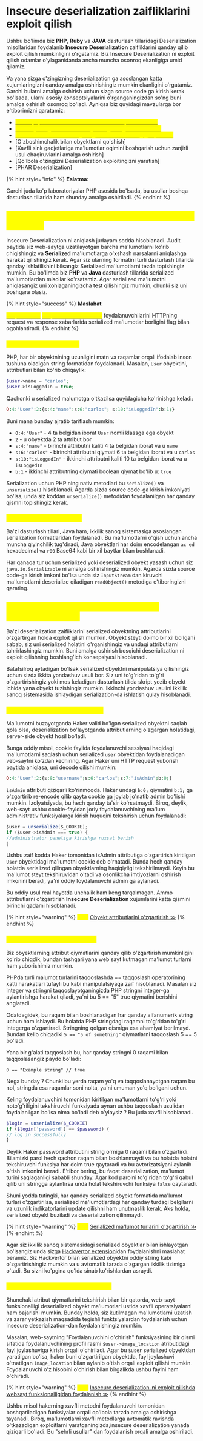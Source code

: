 # Insecure deserialization zaifliklarini exploit qilish

Ushbu bo'limda biz **PHP**, **Ruby** va **JAVA** dasturlash tillaridagi Deserialization misollaridan foydalanib **Insecure Deserialization** zaifliklarini qanday qilib exploit qilish mumkinligini o'rgatamiz. Biz Insecure Deserialization ni exploit qilish odamlar o'ylaganidanda ancha muncha osonroq ekanligiga umid qilamiz.

Va yana sizga o'zingizning deserialization ga asoslangan katta xujumlaringizni qanday amalga oshirishingiz mumkin ekanligini o'rgatamiz. Garchi bularni amalga oshirish uchun sizga source code ga kirish kerak bo'lsada, ularni asosiy konseptsiyalarini o'rganganingizdan so'ng buni amalga oshirish osonroq bo'ladi. Ayniqsa biz quyidagi mavzularga bor e'tiborimizni qaratamiz:


* [<mark style="color:yellow;">Qanday qilib Insecure Deserialization ni aniqlash mumkin</mark>](insecure-deserialization-zaifliklarini-exploit-qilish.md#qanday-qilib-insecure-deserialization-ni-aniqlash-mumkin)<mark style="color:yellow;"></mark>
* [<mark style="color:yellow">Web sayt kutgan serialized obyektlarga o'zgartirish kiritish</mark>](insecure-deserialization-zaifliklarini-exploit-qilish.md#web-sayt-kutgan-serialized-obyektlarga-ozgartirish-kiritish)
* [<mark style="color:yellow">Zararli ma'lumotni web saytning xavfli funksionalligiga qo'shish</mark>](insecure-deserialization-zaifliklarini-exploit-qilish.md#websayt-funksionalligi-ozgartirish)
* [O'zboshimchalik bilan obyektlarni qo'shish]
* [Xavfli sink gadjetlariga ma'lumotlar oqimini boshqarish uchun zanjirli usul chaqiruvlarini amalga oshirish]
* [Qo'lbola o'zingizni Deserialization exploitingizni yaratish]
* [PHAR Deserialization]

{% hint style="info" %}
**Eslatma:**

Garchi juda ko'p laboratoriyalar PHP asosida bo'lsada, bu usullar boshqa dasturlash tillarida ham shunday amalga oshiriladi.
{% endhint %}

## <mark style="color:yellow;">Qanday qilib Insecure Deserialization ni aniqlash mumkin ?</mark> <a href="#qanday-qilib-insecure-deserialization-ni-aniqlash-mumkin" id="qanday-qilib-insecure-deserialization-ni-aniqlash-mumkin"></a>

Insecure Deserialization ni aniqlash judayam sodda hisoblanadi. Audit paytida siz web-saytga uzatilayotgan barcha ma'lumotlarni ko'rib chiqishingiz va **Serialized** ma'lumotlarga o'xshash narsalarni aniqlashga harakat qilishingiz kerak. Agar siz ularning formatini turli dasturlash tillarida qanday ishlatilishini bilsangiz Serialized ma'lumotlarni tezda topishingiz mumkin. Bu bo'limda biz **PHP** va **Java** dasturlash tillarida serialized ma'lumotlardan misollar ko'rsatamiz. Agar serialized ma'lumotni aniqlasangiz uni xohlaganingizcha test qilishingiz mumkin, chunki siz uni boshqara olasiz.

{% hint style="success" %}
**Maslahat**

[<mark style="color:yellow;">Burp Scanner</mark>](https://portswigger.net/burp/vulnerability-scanner) [<mark style="color:yellow;">Burp Suite Proffessional</mark>](https://portswigger.net/burp/pro) foydalanuvchilarini HTTPning request va response xabarlarida serialized ma'lumotlar borligini flag bilan ogohlantiradi.
{% endhint %}

### <mark style="color:yellow;">PHP serialization format</mark> <a href="#php-serialization-format" id="php-serialization-format"></a>

PHP, har bir obyektnining uzunligini matn va raqamlar orqali ifodalab inson tushuna oladigan string formatidan foydalanadi. Masalan, `User` obyektini, attributlari bilan ko'rib chiqaylik:

```php
$user->name = "carlos";
$user->isLoggedIn = true;
```

Qachonki u serialized malumotga o'tkazilsa quyidagicha ko'rinishga keladi:

```php
O:4:"User":2:{s:4:"name":s:6:"carlos"; s:10:"isLoggedIn":b:1;}
```

Buni mana bunday ajratib tariflash mumkin:

* `O:4:"User"` - 4 ta belgidan iborat `User` nomli klassga ega obyekt
* `2` - u obyektda 2 ta attribut bor
* `s:4:"name"` - birinchi attributni kaliti 4 ta belgidan iborat va u `name`
* `s:6:"carlos"` - birinchi attributni qiymati 6 ta belgidan iborat va u `carlos`
* `s:10:"isLoggedIn"` - ikkinchi attributni kaliti 10 ta belgidan iborat va u `isLoggedIn`
* `b:1` - ikkinchi attributning qiymati boolean qiymat bo'lib u: `true`

Serialization uchun PHP ning nativ metodlari bu `serialize()` va `unserialize()` hisoblanadi. Agarda sizda source code-ga kirish imkoniyati bo'lsa, unda siz koddan `unserialize()` metodidan foydalanilgan har qanday qismni topishingiz kerak.

### <mark style="color:yellow;">Java Serialization format</mark> <a href="#java-serialization-format" id="java-serialization-format"></a>

Ba'zi dasturlash tillari, Java ham, ikkilik sanoq sistemasiga asoslangan serialization formatlaridan foydalanadi. Bu ma'lumotlarni o'qish uchun ancha muncha qiyinchilik tug'diradi, Java obyektlari har doim encodelangan `ac ed` hexadecimal va `r00` Base64 kabi bir xil baytlar bilan boshlanadi.

Har qanaqa tur uchun serialized yoki deserialized obyekt yasash uchun siz `java.io.Serializable` ni amalga oshirishingiz mumkin. Agarda sizda source code-ga kirish imkoni bo'lsa unda siz `InputStream` dan kiruvchi ma'lumotlarni deserialize qiladigan `readObject()` metodiga e'tiboringizni qarating.

## <mark style="color:yellow;">Web sayt kutgan serialized obyektlarga o'zgartirish kiritish</mark> <a href="#web-sayt-kutgan-serialized-obyektlarga-ozgartirish-kiritish" id="web-sayt-kutgan-serialized-obyektlarga-ozgartirish-kiritish"></a>

Ba'zi deserialization zaifliklarini serialized obyektning attributlarini o'zgartirgan holda exploit qilish mumkin. Obyekt steyti doimo bir xil bo'lgani sabab, siz uni serialized holatini o'rganishingiz va undagi attributlarni tahrirlashingiz mumkin. Buni amalga oshirish bosqichi deserialization ni exploit qilishning boshlang'ich konsepsiyasi hisoblanadi.

Batafsilroq aytadigan bo'lsak serialized obyektni manipulatsiya qilishingiz uchun sizda ikkita yondashuv usuli bor. Siz uni to'g'ridan to'g'ri o'zgartirishingiz yoki mos keladigan dasturlash tilida skript yozib obyekt ichida yana obyekt tuzishingiz mumkin. Ikkinchi yondashuv usulini ikkilik sanoq sistemasida ishlaydigan serialization-da ishlatish qulay hisoblanadi.

### <mark style="color:yellow;">Obyekt attributlarini o'zgartirish</mark> <a href="#obyekt-attributlarini-ozgartirish" id="obyekt-attributlarini-ozgartirish"></a>

Ma'lumotni buzayotganda Haker valid bo'lgan serialized obyektni saqlab qola olsa, deserialization bo'layotganda attributlarning o'zgargan holatidagi, server-side obyekt hosil bo'ladi.

Bunga oddiy misol, cookie faylida foydalanuvchi sessiyasi haqidagi ma'lumotlarni saqlash uchun serialized `user` obyektidan foydalanadigan veb-saytni ko'zdan kechiring. Agar Haker uni HTTP request yuborish paytida aniqlasa, uni decode qilishi mumkin:

```php
O:4:"User":2:{s:8:"username";s:6:"carlos";s:7:"isAdmin";b:0;}
```

`isAdmin` attributi qiziqarli ko'rinmoqda. Haker undagi `b:0;` qiymatini `b:1;` ga o'zgartirib re-encode qilib qayta cookie ga joylab jo'natib admin bo'lishi mumkin. Izolyatsiyada, bu hech qanday ta'sir ko'rsatmaydi. Biroq, deylik, web-sayt ushbu cookie-fayldan joriy foydalanuvchining ma'lum administrativ funksiyalarga kirish huquqini tekshirish uchun foydalanadi:

```java
$user = unserialize($_COOKIE);
if ($user->isAdmin === true) {
//administrator paneliga kirishga ruxsat berish
}
```

Ushbu zaif kodda Haker tomonidan isAdmin attributiga o'zgartirish kiritilgan `User` obyektidagi ma'lumotni cookie deb o'rnatadi. Bunda hech qanday holatda serialized qilingan obyektlarning haqiqiyligi tekshirilmaydi. Keyin bu ma'lumot steyt tekshiruvidan o'tadi va osonlikcha imtiyozlarni oshirish imkonini beradi, ya'ni oddiy foydalanuvchi admin ga aylanadi.

Bu oddiy usul real hayotda unchalik ham keng tarqalmagan. Ammo attributlarni o'zgartirish **Insecure Deserialization** xujumlarini katta qismini birinchi qadami hisoblanadi.

{% hint style="warning" %}
<mark style="color:yellow;">**Lab:**</mark> [Obyekt attributlarini o'zgartirish ≫](https://portswigger.net/web-security/deserialization/exploiting/lab-deserialization-modifying-serialized-objects)
{% endhint %}

### <mark style="color:yellow;">Ma'lumot turlarini o'zgartirish</mark> <a href="#malumot-turlarini-ozgartirish" id="malumot-turlarini-ozgartirish"></a>

Biz obyektlarning attribut qiymatlarini qanday qilib o'zgartirish mumkinligini ko'rib chiqdik, bundan tashqari yana web sayt kutmagan ma'lumot turlarni ham yuborishimiz mumkin.

PHPda turli malumot turlarini taqqoslashda == taqqoslash operatorining xatti harakatlari tufayli bu kabi manipulatsiyaga zaif hisoblanadi. Masalan siz integer va stringni taqqoslayotganingizda PHP stringni integer-ga aylantirishga harakat qiladi, ya'ni bu 5 == "5" true qiymatini berishini anglatadi.

Odatdagidek, bu raqam bilan boshlanadigan har qanday alfanumerik string uchun ham ishlaydi. Bu holatda PHP stringdagi raqamni to'g'ridan to'g'ri integerga o'zgartiradi. Stringning qolgan qismiga esa ahamiyat berilmayd. Bundan kelib chiqadiki `5 == "5 of something"` qiymatlarni taqqoslash 5 == 5 bo'ladi.

Yana bir g'alati taqqoslash bu, har qanday stringni 0 raqami bilan taqqoslasangiz paydo bo'ladi:

```
0 == "Example string" // true
```

Nega bunday ? Chunki bu yerda raqam yo'q va taqqoslanayotgan raqam bu nol, stringda esa raqamlar soni nolta, ya'ni umuman yo'q bo'lgani uchun.

Keling foydalanuvchini tomonidan kiritilgan ma'lumotlarni to'g'ri yoki noto'g'riligini tekshiruvchi funksiyada aynan ushbu taqqoslash usulidan foydalanilgan bo'lsa nima bo'ladi deb o'ylaysiz ? Bu juda xavfli hisoblanadi.

```php
$login = unserialize($_COOKIE)
if ($login['password'] == $password) {
// log in successfully
}
```

Deylik Haker password attributini string o'rniga 0 raqami bilan o'zgartirdi. Bilamizki parol hech qachon raqam bilan boshlanmaydi va bu holatda holatni tekshiruvchi funksiya har doim true qaytaradi va bu avtorizatsiyani aylanib o'tish imkonini beradi. E'tibor bering, bu faqat deserialization, ma'lumot turini saqlaganligi sababli shunday. Agar kod parolni to'g'ridan to'g'ri qabul qilib uni stringga aylantirsa unda holat tekshiruvchi funksiya `false` qaytaradi.

Shuni yodda tutingki, har qanday serialized obyekt formatida ma'lumot turlari o'zgartirilsa, serialized ma'lumotlardagi har qanday turdagi belgilarni va uzunlik indikatorlarini update qilishni ham unutmaslik kerak. Aks holda, serialized obyekt buziladi va deserialization qilinmaydi.

{% hint style="warning" %}
<mark style="color:yellow;">**Lab:**</mark> [Serialized ma'lumot turlarini o'zgartirish ≫](https://portswigger.net/web-security/deserialization/exploiting/lab-deserialization-modifying-serialized-data-types)
{% endhint %}

Agar siz ikkilik sanoq sistemasidagi serialized obyektlar bilan ishlayotgan bo'lsangiz unda sizga [Hackvertor extension](https://portswigger.net/bappstore/65033cbd2c344fbabe57ac060b5dd100)idan foydalanishni maslahat beramiz. Siz Hackvertor bilan serialized obyektni oddiy string kabi o'zgartirishingiz mumkin va u avtomatik tarzda o'zgargan ikkilik tizimiga o'tadi. Bu sizni ko'pgina qo'lda sinab ko'rishlardan asraydi.

### <mark style="color:yellow;">Websayt funksionalligi o'zgartirish</mark> <a href="#websayt-funksionalligi-ozgartirish" id="websayt-funksionalligi-ozgartirish"></a>

Shunchaki atribut qiymatlarini tekshirish bilan bir qatorda, web-sayt funksionalligi deserialized obyekt ma'lumotlari ustida xavfli operatsiyalarni ham bajarishi mumkin. Bunday holda, siz kutilmagan ma'lumotlarni uzatish va zarar yetkazish maqsadida tegishli funktsiyalardan foydalanish uchun insecure deserialization-dan foydalanishingiz mumkin.

Masalan, web-saytning "Foydalanuvchini o'chirish" funksiyasining bir qismi sifatida foydalanuvchining profil rasmi `$user->image_location` atributidagi fayl joylashuviga kirish orqali o'chiriladi. Agar bu `$user` serialized obyektdan yaratilgan boʻlsa, haker buni o'zgartirilgan obyektda, fayl joylashuvi o'tnatilgan `image_location` bilan aylanib o'tish orqali exploit qilishi mumkin. Foydalanuvchi o'z hisobini o'chirish bilan birgalikda ushbu faylni ham o'chiradi.

{% hint style="warning" %}
<mark style="color:yellow;">**Lab:**</mark> [Insecure deserialization-ni exploit qilishda websayt funksionalligidan foydalanish ≫](https://portswigger.net/web-security/deserialization/exploiting/lab-deserialization-using-application-functionality-to-exploit-insecure-deserialization)
{% endhint %}

Ushbu misol hakerning xavfli metodni foydalanuvchi tomonidan boshqariladigan funksiyalar orqali qo'lbola tarzda amalga oshirishga tayanadi. Biroq, ma'lumotlarni xavfli metodlarga avtomatik ravishda o'tkazadigan exploitlarni yaratganingizda,insecure deserialization yanada qiziqarli bo'ladi. Bu "sehrli usullar" dan foydalanish orqali amalga oshiriladi.
